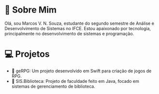 # 👋 Sobre Mim
Olá, sou Marcos V. N. Souza, estudante do segundo semestre de Análise e Desenvolvimento de Sistemas no IFCE. Estou apaixonado por tecnologia, principalmente no desenvolvimento de sistemas e programação.

# 💻 Projetos
* 📜 geRPG: Um projeto desenvolvido em Swift para criação de jogos de RPG.
* 📘 SIS.Biblioteca: Projeto de faculdade feito em Java, focado em sistemas de gerenciamento de biblioteca.
